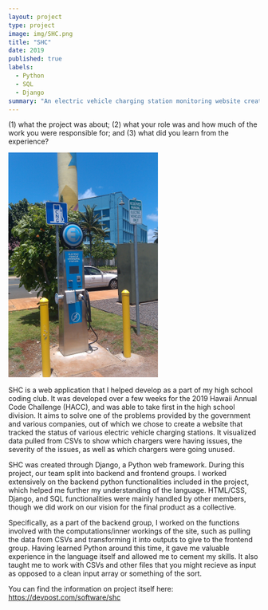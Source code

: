 ```yaml
---
layout: project
type: project
image: img/SHC.png
title: "SHC"
date: 2019
published: true
labels:
  - Python
  - SQL
  - Django
summary: "An electric vehicle charging station monitoring website created by my team which took first in HACC 2019."
---
```

(1) what the project was about; (2) what your role was and how much of the work you were responsible for; and (3) what did you learn from the experience?
<div class="text-center p-4">
  <img width="300px" src="../img/Electric_Car_Charging_Station_Honolulu.jpg" class="img-thumbnail" >
</div>

  SHC is a web application that I helped develop as a part of my high school coding club. It was developed over a few weeks for the 2019 Hawaii Annual Code Challenge (HACC), and was able to take first in the high school division. It aims to solve one of the problems provided by the government and various companies, out of which we chose to create a website that tracked the status of various electric vehicle charging stations. It visualized data pulled from CSVs to show which chargers were having issues, the severity of the issues, as well as which chargers were going unused. 

  SHC was created through Django, a Python web framework. During this project, our team split into backend and frontend groups. I worked extensively on the backend python functionalities included in the project, which helped me further my understanding of the language. HTML/CSS, Django, and SQL functionalities were mainly handled by other members, though we did work on our vision for the final product as a collective.

  Specifically, as a part of the backend group, I worked on the functions involved with the computations/inner workings of the site, such as pulling the data from CSVs and transforming it into outputs to give to the frontend group. Having learned Python around this time, it gave me valuable experience in the language itself and allowed me to cement my skills. It also taught me to work with CSVs and other files that you might recieve as input as opposed to a clean input array or something of the sort.

You can find the information on project itself here: <a href="https://devpost.com/software/shc">https://devpost.com/software/shc</a>
